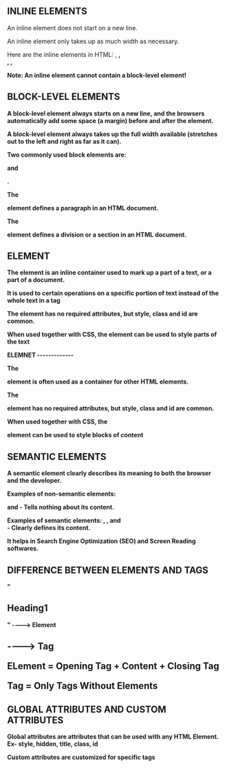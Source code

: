 
INLINE ELEMENTS
---------------

An inline element does not start on a new line.

An inline element only takes up as much width as necessary.

Here are the inline elements in HTML: <a>, <b>, <br>, <img>, 

Note: An inline element cannot contain a block-level element!


BLOCK-LEVEL ELEMENTS
--------------------

A block-level element always starts on a new line, and the browsers automatically add some space (a margin) before and after the element.

A block-level element always takes up the full width available (stretches out to the left and right as far as it can).

Two commonly used block elements are: <p> and <div>.

The <p> element defines a paragraph in an HTML document.

The <div> element defines a division or a section in an HTML document.


<span> ELEMENT
--------------

The <span> element is an inline container used to mark up a part of a text, or a part of a document.

It is used to certain operations on a specific portion of text instead of the whole text in a tag

The <span> element has no required attributes, but style, class and id are common.

When used together with CSS, the <span> element can be used to style parts of the text


<div> ELEMNET
-------------

The <div> element is often used as a container for other HTML elements.

The <div> element has no required attributes, but style, class and id are common.

When used together with CSS, the <div> element can be used to style blocks of content


SEMANTIC ELEMENTS
-----------------

A semantic element clearly describes its meaning to both the browser and the developer.

Examples of non-semantic elements: <div> and <span> - Tells nothing about its content.

Examples of semantic elements: <img>, <table>, and <article> - Clearly defines its content.

It helps in Search Engine Optimization (SEO) and Screen Reading softwares.


DIFFERENCE BETWEEN ELEMENTS AND TAGS
------------------------------------

"<h1>Heading1</h1>" ----> Element

<h1> ----> Tag

ELement = Opening Tag + Content + Closing Tag

Tag = Only Tags Without Elements


GLOBAL ATTRIBUTES AND CUSTOM ATTRIBUTES
---------------------------------------

Global attributes are attributes that can be used with any HTML Element. Ex- style, hidden, title, class, id

Custom attributes are customized for specific tags    
